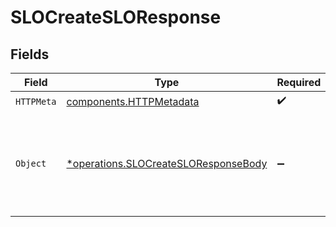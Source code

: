 # SLOCreateSLOResponse


## Fields

| Field                                                                                       | Type                                                                                        | Required                                                                                    | Description                                                                                 |
| ------------------------------------------------------------------------------------------- | ------------------------------------------------------------------------------------------- | ------------------------------------------------------------------------------------------- | ------------------------------------------------------------------------------------------- |
| `HTTPMeta`                                                                                  | [components.HTTPMetadata](../../models/components/httpmetadata.md)                          | :heavy_check_mark:                                                                          | N/A                                                                                         |
| `Object`                                                                                    | [*operations.SLOCreateSLOResponseBody](../../models/operations/slocreatesloresponsebody.md) | :heavy_minus_sign:                                                                          | The request has succeeded and a new resource has been created as a result.                  |